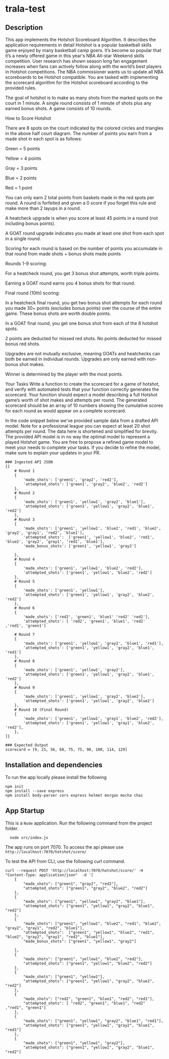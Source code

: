 # trala-test
## Description
This app implements the Hotshot Scoreboard Algorithm. It describes the application requirements in detail
Hotshot is a popular basketball skills game enjoyed by many basketball camp goers. It’s become so popular that it’s a newly offered game in this year's NBA All-star Weekend skills competition. User research has shown season long fan engagement increases when fans can actively follow along with the world’s best players in Hotshot competitions. The NBA commissioner wants us to update all NBA scoreboards to be Hotshot compatible. You are tasked with implementing the scorecard algorithm for the Hotshot scoreboard according to the provided rules.




The goal of hotshot is to make as many shots from the marked spots on the court in 1 minute. A single round consists of 1 minute of shots plus any earned bonus shots. A game consists of 10 rounds.



How to Score Hotshot

There are 8 spots on the court indicated by the colored circles and triangles in the above half court diagram. The number of points you earn from a made shot in each spot is as follows:

Green = 5 points

Yellow = 4 points

Gray = 3 points

Blue = 2 points

Red = 1 point

You can only earn 2 total points from baskets made in the red spots per round. A round is forfeited and given a 0 score if you forget this rule and make more than 2 layups in a round.

A heatcheck upgrade is when you score at least 45 points in a round (not including bonus points).

A GOAT round upgrade indicates you made at least one shot from each spot in a single round.

Scoring for each round is based on the number of points you accumulate in that round from made shots + bonus shots made points

Rounds 1-9 scoring:

For a heatcheck round, you get 3 bonus shot attempts, worth triple points.

Earning a GOAT round earns you 4 bonus shots for that round.

Final round (10th) scoring:

In a heatcheck final round, you get two bonus shot attempts for each round you made 30+ points (excludes bonus points) over the course of the entire game. These bonus shots are worth double points.

In a GOAT final round, you get one bonus shot from each of the 8 hotshot spots.

2 points are deducted for missed red shots. No points deducted for missed bonus red shots.

Upgrades are not mutually exclusive, meaning GOATs and heatchecks can both be earned in individual rounds. Upgrades are only earned with non-bonus shot makes.

Winner is determined by the player with the most points.



Your Tasks
Write a function to create the scorecard for a game of hotshot, and verify with automated tests that your function correctly generates the scorecard. Your function should expect a model describing a full Hotshot game’s worth of shot makes and attempts per round. The generated scorecard should be an array of 10 numbers showing the cumulative scores for each round as would appear on a complete scorecard.

In the code snippet below we've provided sample data from a drafted API model. Note for a professional league you can expect at least 20 shot attempts per round. The data here is shortened and simplified for brevity. The provided API model is in no way the optimal model to represent a played Hotshot game.  You are free to propose a refined game model to meet your needs to complete your tasks. If you decide to refine the model, make sure to explain your updates in your PR.


```
### Ingested API JSON
{[
    # Round 1
    {
        'made_shots': ['green1', 'gray2', 'red2'],
        'attempted_shots': ['green1', 'gray2', 'blue2', 'red2']
    },
    # Round 2
    {
        'made_shots': ['green1', 'yellow1', 'gray2', 'blue1'],
        'attempted_shots': ['green1', 'yellow1', 'gray2', 'blue1', 'red2']
    },
    # Round 3
    {
        'made_shots': ['green1', 'yellow1', 'blue2', 'red1', 'blue2', 'gray2', 'gray1', ’red2’, 'blue1'],
        'attempted_shots':  ['green1', 'yellow1', 'blue2', 'red1', 'blue2', 'gray2', 'gray1', ’red2’, 'blue1'],
        'made_bonus_shots': ['green1', 'yellow1', 'gray2']

    },
    # Round 4
    {
        'made_shots': ['green1', 'yellow1', 'blue2', 'red2'],
        'attempted_shots': ['green1', 'yellow1', 'blue2', 'red2']
    },
    # Round 5
    {
        'made_shots': ['green1', 'yellow1'],
        'attempted_shots': ['green1', 'yellow1', 'gray2', 'blue2', 'red2']
    },
    # Round 6
    {
        'made_shots': ['red2', 'green1', 'blue1' 'red2' 'red1'],
        'attempted_shots': [ 'red2', 'green1', 'blue1', 'red2' ,'red1', 'green1']

    # Round 7
    {
        'made_shots': ['green1', 'yellow1', 'gray2', 'blue1', 'red1'],
        'attempted_shots': ['green1', 'yellow1', 'gray2', 'blue1', 'red1']
    },
    # Round 8
    {
        'made_shots': ['green1', 'yellow1', 'gray2'],
        'attempted_shots': ['green1', 'yellow1', 'gray2', 'blue1', 'red2']
    },
    # Round 9
    {
        'made_shots': ['green1', 'yellow1', 'gray2', 'blue2'],
        'attempted_shots': ['green1', 'yellow1', 'gray2', 'blue2']
    },
    # Round 10 (Final Round)
    {
        'made_shots': ['green1', 'yellow1', 'gray1', 'blue2', 'red2'],
        'attempted_shots': ['green1', 'yellow1', 'gray1', 'blue2', 'red2'],
    },
]}

### Expected Output
scorecard = [9, 21, 56, 68, 75, 75, 90, 100, 114, 129]
```
## Installation and dependencies
To run the app locally please install the following
```
npm init
npm install --save express
npm install body-parser cors express helmet morgan mocha chai
```

## App Startup
This is a `Node` application.
Run the following command from the project folder.
```
  node src/index.js
```
The app runs on port 7070. To access the api please use `http://localhost:7070/hotshot/score/`

To test the API from CLI, use the following curl command.
```
curl --request POST 'http://localhost:7070/hotshot/score/' -H "Content-Type: application/json"  -d '[
    {
        "made_shots": ["green1", "gray2", "red2"],
        "attempted_shots": ["green1", "gray2", "blue2", "red2"]
    },
    {
        "made_shots": ["green1", "yellow1", "gray2", "blue1"],
        "attempted_shots": ["green1", "yellow1", "gray2", "blue1", "red2"]
    },
    {
        "made_shots": ["green1", "yellow1", "blue2", "red1", "blue2", "gray2", "gray1", "red2", "blue1"],
        "attempted_shots":  ["green1", "yellow1", "blue2", "red1", "blue2", "gray2", "gray1", "red2", "blue1"],
        "made_bonus_shots": ["green1", "yellow1", "gray2"]

    },
    {
        "made_shots": ["green1", "yellow1", "blue2", "red2"],
        "attempted_shots": ["green1", "yellow1", "blue2", "red2"]
    },
    {
        "made_shots": ["green1", "yellow1"],
        "attempted_shots": ["green1", "yellow1", "gray2", "blue2", "red2"]
    },
    {
        "made_shots": ["red2", "green1", "blue1", "red2", "red1"],
        "attempted_shots": [ "red2", "green1", "blue1", "red2" ,"red1", "green1"]
    },
    {
        "made_shots": ["green1", "yellow1", "gray2", "blue1", "red1"],
        "attempted_shots": ["green1", "yellow1", "gray2", "blue1", "red1"]
    },
    {
        "made_shots": ["green1", "yellow1", "gray2"],
        "attempted_shots": ["green1", "yellow1", "gray2", "blue1", "red2"]   
```  
